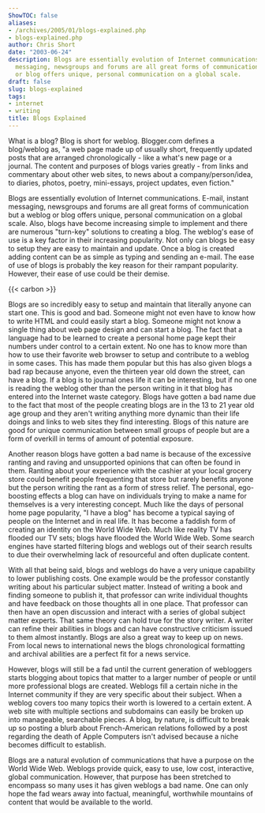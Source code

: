 ```yaml
---
ShowTOC: false
aliases:
- /archives/2005/01/blogs-explained.php
- blogs-explained.php
author: Chris Short
date: "2003-06-24"
description: Blogs are essentially evolution of Internet communications. E-mail, instant
  messaging, newsgroups and forums are all great forms of communication but a weblog
  or blog offers unique, personal communication on a global scale.
draft: false
slug: blogs-explained
tags:
- internet
- writing
title: Blogs Explained
---
```


What is a blog? Blog is short for weblog. Blogger.com defines a blog/weblog as, "a web page made up of usually short, frequently updated posts that are arranged chronologically - like a what's new page or a journal. The content and purposes of blogs varies greatly - from links and commentary about other web sites, to news about a company/person/idea, to diaries, photos, poetry, mini-essays, project updates, even fiction."


Blogs are essentially evolution of Internet communications. E-mail, instant messaging, newsgroups and forums are all great forms of communication but a weblog or blog offers unique, personal communication on a global scale. Also, blogs have become increasing simple to implement and there are numerous "turn-key" solutions to creating a blog. The weblog's ease of use is a key factor in their increasing popularity. Not only can blogs be easy to setup they are easy to maintain and update. Once a blog is created adding content can be as simple as typing and sending an e-mail. The ease of use of blogs is probably the key reason for their rampant popularity. However, their ease of use could be their demise.

{{< carbon >}}

Blogs are so incredibly easy to setup and maintain that literally anyone can start one. This is good and bad. Someone might not even have to know how to write HTML and could easily start a blog. Someone might not know a single thing about web page design and can start a blog. The fact that a language had to be learned to create a personal home page kept their numbers under control to a certain extent. No one has to know more than how to use their favorite web browser to setup and contribute to a weblog in some cases. This has made them popular but this has also given blogs a bad rap because anyone, even the thirteen year old down the street, can have a blog. If a blog is to journal ones life it can be interesting, but if no one is reading the weblog other than the person writing in it that blog has entered into the Internet waste category. Blogs have gotten a bad name due to the fact that most of the people creating blogs are in the 13 to 21 year old age group and they aren't writing anything more dynamic than their life doings and links to web sites they find interesting. Blogs of this nature are good for unique communication between small groups of people but are a form of overkill in terms of amount of potential exposure.

Another reason blogs have gotten a bad name is because of the excessive ranting and raving and unsupported opinions that can often be found in them. Ranting about your experience with the cashier at your local grocery store could benefit people frequenting that store but rarely benefits anyone but the person writing the rant as a form of stress relief. The personal, ego-boosting effects a blog can have on individuals trying to make a name for themselves is a very interesting concept. Much like the days of personal home page popularity, "I have a blog" has become a typical saying of people on the Internet and in real life. It has become a faddish form of creating an identity on the World Wide Web. Much like reality TV has flooded our TV sets; blogs have flooded the World Wide Web. Some search engines have started filtering blogs and weblogs out of their search results to due their overwhelming lack of resourceful and often duplicate content.

With all that being said, blogs and weblogs do have a very unique capability to lower publishing costs. One example would be the professor constantly writing about his particular subject matter. Instead of writing a book and finding someone to publish it, that professor can write individual thoughts and have feedback on those thoughts all in one place. That professor can then have an open discussion and interact with a series of global subject matter experts. That same theory can hold true for the story writer. A writer can refine their abilities in blogs and can have constructive criticism issued to them almost instantly. Blogs are also a great way to keep up on news. From local news to international news the blogs chronological formatting and archival abilities are a perfect fit for a news service.

However, blogs will still be a fad until the current generation of webloggers starts blogging about topics that matter to a larger number of people or until more professional blogs are created. Weblogs fill a certain niche in the Internet community if they are very specific about their subject. When a weblog covers too many topics their worth is lowered to a certain extent. A web site with multiple sections and subdomains can easily be broken up into manageable, searchable pieces. A blog, by nature, is difficult to break up so posting a blurb about French-American relations followed by a post regarding the death of Apple Computers isn't advised because a niche becomes difficult to establish.

Blogs are a natural evolution of communications that have a purpose on the World Wide Web. Weblogs provide quick, easy to use, low cost, interactive, global communication. However, that purpose has been stretched to encompass so many uses it has given weblogs a bad name. One can only hope the fad wears away into factual, meaningful, worthwhile mountains of content that would be available to the world.

